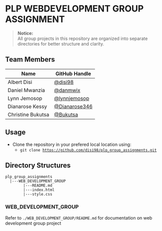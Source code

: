 # PLP WEBDEVELOPMENT GROUP ASSIGNMENT

> **Notice:**  
> All group projects in this repository are organized into separate directories for better structure and clarity.

## Team Members
| Name              | GitHub Handle                        |
|-------------------|--------------------------------------|
| Albert Disi       | [@disi98](https://github.com/disi98)|
| Daniel Mwanzia    | [@danmwix](https://github.com/danmwix)|
| Lynn Jemosop      | [@lynnjemosop](https://github.com/lynnjemosop)|
| Dianarose Kessy   | [@Dianarose346](https://github.com/Dianarose346)|
| Christine Bukutsa | [@Bukutsa](https://github.com/bukutsa)|


## Usage
- Clone the repository in your prefered local location using:
    - <code>git clone https://github.com/disi98/plp_group_assignments.git</code>


## Directory Structures
    plp_group_assignments
      |---WEB_DEVELOPMENT_GROUP
            |---README.md
            |---index.html
            |---style.css

### WEB_DEVELOPMENT_GROUP
Refer to <code>./WEB_DEVELOPMENT_GROUP/README.md</code> for documentation on web development group project